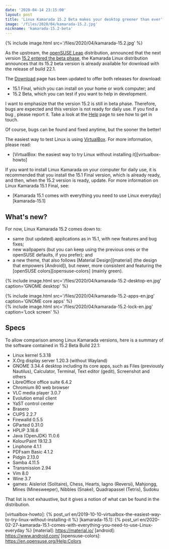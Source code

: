 ```yaml
---
date: '2020-04-14 23:15:00'
layout: post
title: 'Linux Kamarada 15.2 Beta makes your desktop greener than ever'
image: '/files/2020/04/kamarada-15.2.jpg'
nickname: 'kamarada-15.2-beta'
---
```


{% include image.html src='/files/2020/04/kamarada-15.2.jpg' %}

As the upstream, the [openSUSE Leap][opensuse-leap] distribution, announced that the next version [15.2 entered the beta phase][leap-15.2-beta], the Kamarada Linux distribution announces that its 15.2 beta version is already available for download with the release of build 22.1.

<!--more-->

The [Download] page has been updated to offer both releases for download:

- 15.1 Final, which you can install on your home or work computer; and
- 15.2 Beta, which you can test if you want to help in development.

I want to emphasize that the version 15.2 is still in beta phase. Therefore, bugs are expected and this version is not ready for daily use. If you find a bug , please report it. Take a look at the [Help] page to see how to get in touch.

Of course, bugs can be found and fixed anytime, but the sooner the better!

The easiest way to test Linux is using [VirtualBox]. For more information, please read:

- [VirtualBox: the easiest way to try Linux without installing it][virtualbox-howto]

If you want to install Linux Kamarada on your computer for daily use, it is recommended that you install the 15.1 Final version, which is already ready, and then, when the 15.2 version is ready, update. For more information on Linux Kamarada 15.1 Final, see:

- [Kamarada 15.1 comes with everything you need to use Linux everyday][kamarada-15.1]

## What's new?

For now, Linux Kamarada 15.2 comes down to:

- same (but updated) applications as in 15.1, with new features and bug fixes;
- new wallpapers (but you can keep using the previous ones or the openSUSE defaults, if you prefer); and
- a new theme, that also follows [Material Design][material] (the design that empowers [Android]), but newer, more consistent and featuring the [openSUSE colors][opensuse-colors] (mainly green).

{% include image.html src='/files/2020/04/kamarada-15.2-desktop-en.jpg' caption='GNOME desktop' %}

<div class="row">
    <div class="col-md">
        {% include image.html src='/files/2020/04/kamarada-15.2-apps-en.jpg' caption='GNOME core apps' %}
    </div>
    <div class="col-md">
        {% include image.html src='/files/2020/04/kamarada-15.2-lock-en.jpg' caption='Lock screen' %}
    </div>
</div>

## Specs

To allow comparison among Linux Kamarada versions, here is a summary of the software contained in 15.2 Beta Build 22.1:

- Linux kernel 5.3.18
- X.Org display server 1.20.3 (without Wayland)
- GNOME 3.34.4 desktop including its core apps, such as Files (previously Nautilus), Calculator, Terminal, Text editor (gedit), Screenshot and others
- LibreOffice office suite 6.4.2
- Chromium 80 web browser
- VLC media player 3.0.7
- Evolution email client
- YaST control center
- Brasero
- CUPS 2.2.7
- Firewalld 0.5.5
- GParted 0.31.0
- HPLIP 3.18.6
- Java (OpenJDK) 11.0.6
- KolourPaint 19.12.3
- Linphone 4.1.1
- PDFsam Basic 4.1.2
- Pidgin 2.13.0
- Samba 4.11.5
- Transmission 2.94
- Vim 8.0
- Wine 3.7
- games: Aisleriot (Solitaire), Chess, Hearts, Iagno (Reversi), Mahjongg, Mines (Minesweeper), Nibbles (Snake), Quadrapassel (Tetris), Sudoku

That list is not exhaustive, but it gives a notion of what can be found in the distribution.

[opensuse-leap]:    https://www.opensuse.org/
[leap-15.2-beta]:   https://news.opensuse.org/2020/02/25/leap-15-2-enters-beta-builds-phase/
[download]:         /en/download
[beta]:             https://en.wikipedia.org/wiki/Software_release_life_cycle#Beta
[help]:             /en/help
[virtualbox]:       https://www.virtualbox.org/
[virtualbox-howto]: {% post_url en/2019-10-10-virtualbox-the-easiest-way-to-try-linux-without-installing-it %}
[kamarada-15.1]:    {% post_url en/2020-02-27-kamarada-15.1-comes-with-everything-you-need-to-use-Linux-everyday %}
[material]:         https://material.io/
[android]:          https://www.android.com/
[opensuse-colors]:  https://en.opensuse.org/Help:Colors
